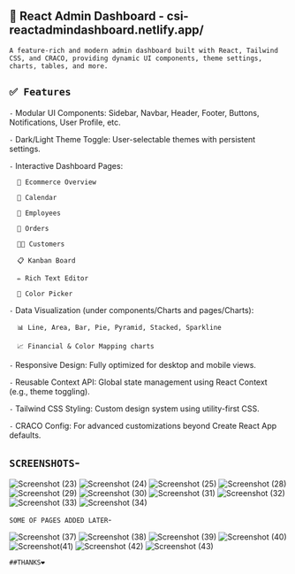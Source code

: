 ## 🚀 React Admin Dashboard - csi-reactadmindashboard.netlify.app/
`A feature-rich and modern admin dashboard built with React, Tailwind CSS, and CRACO, providing dynamic UI components, theme settings, charts, tables, and more.`

## `✅ Features`
`-` Modular UI Components: Sidebar, Navbar, Header, Footer, Buttons, Notifications, User Profile, etc.

`-` Dark/Light Theme Toggle: User-selectable themes with persistent settings.

`-` Interactive Dashboard Pages:

      🛒 Ecommerce Overview
      
      📅 Calendar
      
      👥 Employees
      
      🧾 Orders
      
      🧑‍💼 Customers
      
      📋 Kanban Board
      
      ✏️ Rich Text Editor
      
      🎨 Color Picker

`-` Data Visualization (under components/Charts and pages/Charts):

      📊 Line, Area, Bar, Pie, Pyramid, Stacked, Sparkline
      
      📈 Financial & Color Mapping charts

`-` Responsive Design: Fully optimized for desktop and mobile views.

`-` Reusable Context API: Global state management using React Context (e.g., theme toggling).

`-` Tailwind CSS Styling: Custom design system using utility-first CSS.

`-` CRACO Config: For advanced customizations beyond Create React App defaults.

## `SCREENSHOTS`-

![Screenshot (23)](https://github.com/user-attachments/assets/26273601-772f-4e5d-a900-413c1af8c216)
![Screenshot (24)](https://github.com/user-attachments/assets/f33dd527-9fc4-40c8-b368-fc3888f4c138)
![Screenshot (25)](https://github.com/user-attachments/assets/f729c715-9657-4d70-8453-4ee943b5a052)
![Screenshot (28)](https://github.com/user-attachments/assets/1530598a-3e12-4105-8e4a-a1c1e06daaea)
![Screenshot (29)](https://github.com/user-attachments/assets/236f20d2-5dfe-476d-ae1b-f81857022300)
![Screenshot (30)](https://github.com/user-attachments/assets/6dbcaec1-692b-4551-b2cd-15c0fc9edc5f)
![Screenshot (31)](https://github.com/user-attachments/assets/b9a6732c-6eb2-4f41-a746-e41a27b54a29)
![Screenshot (32)](https://github.com/user-attachments/assets/f357efb9-3757-4e5f-b941-b75556608b77)
![Screenshot (33)](https://github.com/user-attachments/assets/d8e3789b-abef-4a1b-8676-3b16eb59ddec)
![Screenshot (34)](https://github.com/user-attachments/assets/b2e01e5e-adc5-457d-9cb3-bdf710cbbdd2)

`SOME OF PAGES ADDED LATER`-

![Screenshot (37)](https://github.com/user-attachments/assets/0b53f368-a8d5-43ec-b48c-641e5bd713d4)
![Screenshot (38)](https://github.com/user-attachments/assets/0e30ec21-de54-4ba5-a241-d91e0c63fd95)
![Screenshot (39)](https://github.com/user-attachments/assets/c1086baf-455d-4f33-8888-8644dc634540)
![Screenshot (40)](https://github.com/user-attachments/assets/7d987507-c218-428f-bf46-714e42debbf6)
![Screenshot(41)](https://github.com/user-attachments/assets/b34a4fdf-d679-48f2-8a18-df7698b3cc27)
![Screenshot (42)](https://github.com/user-attachments/assets/e5118a16-b36d-4728-ada5-2b883ed6542e)
![Screenshot (43)](https://github.com/user-attachments/assets/9326b539-184c-450c-af91-498b5030fd09)

`##THANKS❤`
